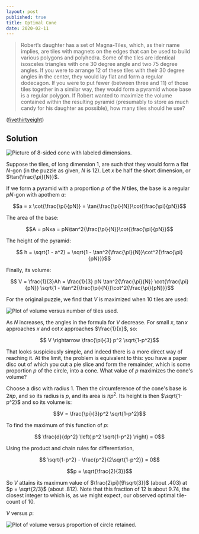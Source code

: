 ```yaml
---
layout: post
published: true
title: Optimal Cone
date: 2020-02-11
---
```


>Robert’s daughter has a set of Magna-Tiles, which, as their name implies, are tiles with magnets on the edges that can be used to build various polygons and polyhedra. Some of the tiles are identical isosceles triangles with one 30 degree angle and two 75 degree angles. If you were to arrange 12 of these tiles with their 30 degree angles in the center, they would lay flat and form a regular dodecagon. If you were to put fewer (between three and 11) of those tiles together in a similar way, they would form a pyramid whose base is a regular polygon. If Robert wanted to maximize the volume contained within the resulting pyramid (presumably to store as much candy for his daughter as possible), how many tiles should he use?

<!--more-->

([fivethirtyeight](https://fivethirtyeight.com/features/can-you-roll-the-perfect-bowl/))

## Solution

![Picture of 8-sided cone with labeled dimensions.](/img/SampleCone.png)

Suppose the tiles, of long dimension $1$, are such that they would form a flat $N$-gon (in the puzzle as given, $N$ is $12$). Let $x$ be half the short dimension, or $\tan{\frac{\pi}{N}}$.

If we form a pyramid with a proportion $p$ of the $N$ tiles, the base is a regular $pN$-gon with apothem $a$:

$$a = x \cot{\frac{\pi}{pN}} = \tan{\frac{\pi}{N}}\cot{\frac{\pi}{pN}}$$

The area of the base:

$$A = pNxa = pN\tan^2{\frac{\pi}{N}}\cot{\frac{\pi}{pN}}$$

The height of the pyramid:

$$ h = \sqrt{1 - a^2} = \sqrt{1 - \tan^2{\frac{\pi}{N}}\cot^2{\frac{\pi}{pN}}}$$

Finally, its volume:

$$ V = \frac{1}{3}Ah = \frac{1}{3} pN \tan^2{\frac{\pi}{N}} \cot{\frac{\pi}{pN}}
\sqrt{1 - \tan^2{\frac{\pi}{N}}\cot^2{\frac{\pi}{pN}}}$$

For the original puzzle, we find that $V$ is maximized when $10$ tiles are used:

![Plot of volume versus number of tiles used.](/img/TenCone.png)

As $N$ increases, the angles in the formula for $V$ decrease. For small $x$, $\tan{x}$ approaches $x$ and $\cot x$ approaches $\frac{1}{x}$, so:

$$ V \rightarrow \frac{\pi}{3} p^2 \sqrt{1-p^2}$$

That looks suspiciously simple, and indeed there is a more direct way of reaching it. At the limit, the problem is equivalent to this: you have a paper disc out of which you cut a pie slice and form the remainder, which is some proportion $p$ of the circle, into a cone. What value of $p$ maximizes the cone's volume?

Choose a disc with radius $1$. Then the circumference of the cone's base is $2\pi p$, and so its radius is $p$, and its area is $\pi p^2$. Its height is then $\sqrt{1-p^2}$ and so its volume is:

$$V = \frac{\pi}{3}p^2 \sqrt{1-p^2}$$

To find the maximum of this function of $p$:

$$ \frac{d}{dp^2} \left( p^2 \sqrt{1-p^2} \right) = 0$$

Using the product and chain rules for differentiation,

$$ \sqrt{1-p^2} - \frac{p^2}{2\sqrt{1-p^2}} = 0$$

$$p = \sqrt{\frac{2}{3}}$$

So $V$ attains its maximum value of $\frac{2\pi}{9\sqrt{3}}$ (about $.403$) at $p = \sqrt{2/3}$ (about $.812$). Note that this fraction of $12$ is about $9.74$, the closest integer to which is, as we might expect, our observed optimal tile-count of $10$.

$V$ versus $p$:

![Plot of volume versus proportion of circle retained.](/img/ConeVolume.png)

<br>
